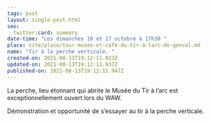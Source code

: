 ```yaml
---
tags: post
layout: single-post.html
seo:
  twitter:card: summary
date-time: "Les dimanches 10 et 17 octobre à 17h30 "
place: site/place/tour-musée-et-café-du-tir-à-larc-de-genval.md
name: "Tir à la perche verticale. "
created-on: 2021-08-13T19:12:11.923Z
updated-on: 2021-08-13T19:12:11.937Z
published-on: 2021-08-13T19:12:11.947Z
---
```

<!--StartFragment-->

La perche, lieu étonnant qui abrite le Musée du Tir à l’arc est exceptionnellement ouvert lors du WAW.

Démonstration et opportunité de s’essayer au tir à la perche verticale. 



<!--EndFragment-->